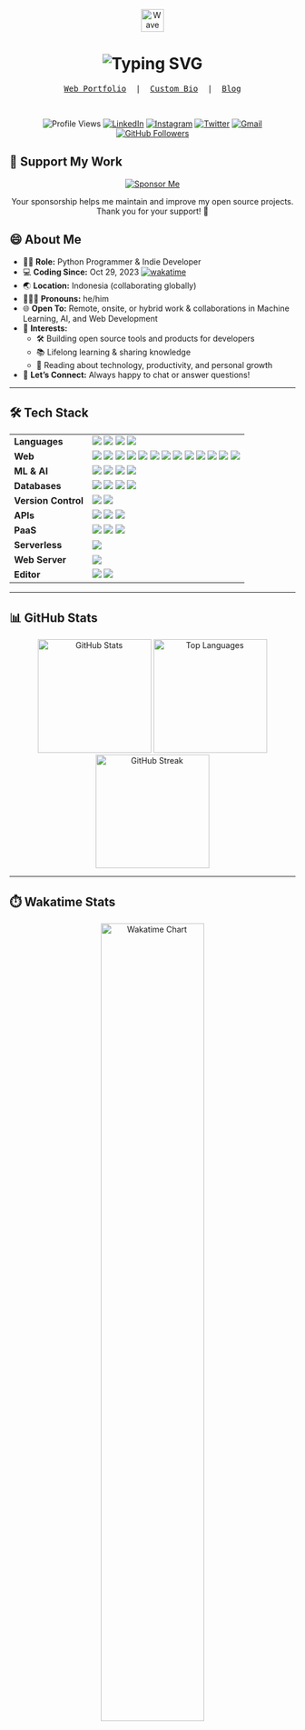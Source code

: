 <p align="center">
    <img src="https://tva1.sinaimg.cn/large/e6c9d24egy1h1571l0uucg205k05egri.gif" width="40" alt="Wave" />
</p>

<h1 align="center">
  <img src="https://readme-typing-svg.herokuapp.com?font=Fira+Code&weight=500&size=25&pause=1000&color=1CA0F1&center=true&vCenter=true&width=435&lines=Assalamu'alaikum,+I'm+Ridwan;Welcome+to+my+GitHub+profile!" alt="Typing SVG" />
</h1>

<p align="center">
    <samp>
        <a href="https://ridwaanhall.com" target="_blank">Web Portfolio</a> &nbsp;|&nbsp;
        <a href="https://bio.ridwaanhall.com" target="_blank">Custom Bio</a> &nbsp;|&nbsp;
        <a href="https://ridwaanhall.com/blog/" target="_blank">Blog</a>
    </samp>
</p>

<br/>

<p align="center">
    <img src="https://komarev.com/ghpvc/?username=ridwaanhall&color=blue&label=Profile%20Views" alt="Profile Views"/>
    <a href="https://www.linkedin.com/in/ridwaanhall/"><img src="https://img.shields.io/badge/LinkedIn-in/ridwaanhall-blue?logo=linkedin" alt="LinkedIn"></a>
    <a href="https://instagram.com/ridwaanhall"><img src="https://img.shields.io/badge/-@ridwaanhall-e84393?style=flat&labelColor=e84393&logo=instagram&logoColor=white" alt="Instagram"></a>
    <a href="https://twitter.com/ridwaanhall"><img src="https://img.shields.io/badge/-@ridwaanhall-1ca0f1?style=flat&labelColor=1ca0f1&logo=x&logoColor=white" alt="Twitter"></a>
    <a href="mailto:hi@ridwaanhall.com"><img src="https://img.shields.io/badge/-hi@ridwaanhall.com-c0392b?style=flat&labelColor=c0392b&logo=gmail&logoColor=white" alt="Gmail"></a>
    <a href="https://github.com/ridwaanhall"><img src="https://img.shields.io/github/followers/ridwaanhall?label=GitHub%20Followers" alt="GitHub Followers"></a>
</p>

## 🌟 Support My Work

<p align="center">
    <a href="https://github.com/sponsors/ridwaanhall/">
        <img src="https://img.shields.io/badge/-Sponsor%20Me-blue?style=for-the-badge" alt="Sponsor Me"/>
    </a>
</p>

<p align="center">
    Your sponsorship helps me maintain and improve my open source projects.<br/>
    Thank you for your support! 🚀
</p>

## 😄 About Me

- 🧑‍🏫 **Role:** Python Programmer & Indie Developer
- 💻 **Coding Since:** Oct 29, 2023 [![wakatime](https://wakatime.com/badge/user/018b799e-de53-4f7a-bb65-edc2df9f26d8.svg)](https://wakatime.com/@018b799e-de53-4f7a-bb65-edc2df9f26d8)
- 🌏 **Location:** Indonesia (collaborating globally)
- 🧑‍🤝‍🧑 **Pronouns:** he/him
- 🌐 **Open To:** Remote, onsite, or hybrid work & collaborations in Machine Learning, AI, and Web Development
- 🎯 **Interests:**
    - 🛠️ Building open source tools and products for developers
    - 📚 Lifelong learning & sharing knowledge
    - 📖 Reading about technology, productivity, and personal growth
- 🤝 **Let’s Connect:** Always happy to chat or answer questions!

---

## 🛠️ Tech Stack

<table align="center">
    <tr>
        <td><b>Languages</b></td>
        <td>
            <img src="https://img.shields.io/badge/-Python-05122A?style=flat&logo=python" />
            <img src="https://img.shields.io/badge/-PHP-05122A?style=flat&logo=php" />
            <img src="https://img.shields.io/badge/-JavaScript-05122A?style=flat&logo=javascript" />
            <img src="https://img.shields.io/badge/-TypeScript-05122A?style=flat&logo=typescript" />
        </td>
    </tr>
    <tr>
        <td><b>Web</b></td>
        <td>
            <img src="https://img.shields.io/badge/-Django-05122A?style=flat&logo=django" />
            <img src="https://img.shields.io/badge/-Flask-05122A?style=flat&logo=flask" />
            <img src="https://img.shields.io/badge/-React-05122A?style=flat&logo=react" />
            <img src="https://img.shields.io/badge/-Next.js-05122A?style=flat&logo=next.js" />
            <img src="https://img.shields.io/badge/-HTML5-05122A?style=flat&logo=html5" />
            <img src="https://img.shields.io/badge/-CSS3-05122A?style=flat&logo=css3" />
            <img src="https://img.shields.io/badge/-Bootstrap-05122A?style=flat&logo=bootstrap" />
            <img src="https://img.shields.io/badge/-Tailwind%20CSS-05122A?style=flat&logo=tailwind-css" />
            <img src="https://img.shields.io/badge/-Bulma-05122A?style=flat&logo=bulma" />
            <img src="https://img.shields.io/badge/-Node.js-05122A?style=flat&logo=node.js" />
            <img src="https://img.shields.io/badge/-WordPress-05122A?style=flat&logo=wordpress" />
            <img src="https://img.shields.io/badge/-Material--UI-05122A?style=flat&logo=material-ui" />
            <img src="https://img.shields.io/badge/-Laravel-05122A?style=flat&logo=laravel" />
        </td>
    </tr>
    <tr>
        <td><b>ML & AI</b></td>
        <td>
            <img src="https://img.shields.io/badge/-TensorFlow-05122A?style=flat&logo=tensorflow" />
            <img src="https://img.shields.io/badge/-PyTorch-05122A?style=flat&logo=pytorch" />
            <img src="https://img.shields.io/badge/-Keras-05122A?style=flat&logo=keras" />
            <img src="https://img.shields.io/badge/-Scikit--learn-05122A?style=flat&logo=scikit-learn" />
        </td>
    </tr>
    <tr>
        <td><b>Databases</b></td>
        <td>
            <img src="https://img.shields.io/badge/-MySQL-05122A?style=flat&logo=mysql" />
            <img src="https://img.shields.io/badge/-SQLite-05122A?style=flat&logo=sqlite" />
            <img src="https://img.shields.io/badge/-MongoDB-05122A?style=flat&logo=mongodb" />
            <img src="https://img.shields.io/badge/-PostgreSQL-05122A?style=flat&logo=postgresql" />
        </td>
    </tr>
    <tr>
        <td><b>Version Control</b></td>
        <td>
            <img src="https://img.shields.io/badge/-Git-05122A?style=flat&logo=git" />
            <img src="https://img.shields.io/badge/-GitHub-05122A?style=flat&logo=github" />
        </td>
    </tr>
    <tr>
        <td><b>APIs</b></td>
        <td>
            <img src="https://img.shields.io/badge/-DRF-05122A?style=flat&logo=django" />
            <img src="https://img.shields.io/badge/-Postman-05122A?style=flat&logo=postman" />
            <img src="https://img.shields.io/badge/-GraphQL-05122A?style=flat&logo=graphql" />
        </td>
    </tr>
    <tr>
        <td><b>PaaS</b></td>
        <td>
            <img src="https://img.shields.io/badge/-Vercel-05122A?style=flat&logo=vercel" />
            <img src="https://img.shields.io/badge/-Netlify-05122A?style=flat&logo=netlify" />
            <img src="https://img.shields.io/badge/-Cloudflare%20Pages-05122A?style=flat&logo=cloudflare" />
        </td>
    </tr>
    <tr>
        <td><b>Serverless</b></td>
        <td>
            <img src="https://img.shields.io/badge/-Cloudflare%20Workers-05122A?style=flat&logo=cloudflare" />
        </td>
    </tr>
    <tr>
        <td><b>Web Server</b></td>
        <td>
            <img src="https://img.shields.io/badge/-Nginx-05122A?style=flat&logo=nginx" />
        </td>
    </tr>
    <tr>
        <td><b>Editor</b></td>
        <td>
            <img src="https://img.shields.io/badge/-Visual%20Studio-05122A?style=flat&logo=visual-studio-code" />
            <img src="https://img.shields.io/badge/-JetBrains-05122A?style=flat&logo=jetbrains" />
        </td>
    </tr>
</table>

---

## 📊 GitHub Stats

<p align="center">
    <img height="200" src="https://github-readme-stats.vercel.app/api?username=ridwaanhall&show_icons=true&hide_border=true&theme=tokyonight&bg_color=00000000&count_private=true&hide=contribs" alt="GitHub Stats"/>
    <img height="200" src="https://github-readme-stats.vercel.app/api/top-langs/?username=ridwaanhall&layout=compact&hide_border=true&theme=tokyonight&bg_color=00000000&langs_count=6&hide=javascript,css,php" alt="Top Languages"/>
    <img height="200" src="https://github-readme-streak-stats.herokuapp.com/?user=ridwaanhall&theme=tokyonight&hide_border=true&background=00000000" alt="GitHub Streak"/>
</p>

---

## ⏱️ Wakatime Stats

<p align="center">
    <a href="https://wakatime.com/@ridwaanhall">
        <img src="https://wakatime.com/share/@ridwaanhall/814541a6-1677-46dc-ba38-6bbec125c7b1.png" alt="Wakatime Chart" width="60%"/>
    </a>
</p>
<p align="center">
    <a href="https://wakatime.com/@ridwaanhall">
        <img src="https://github-readme-stats.vercel.app/api/wakatime?username=ridwaanhall&layout=compact&hide_border=true&hide=other&theme=tokyonight&bg_color=00000000&langs_count=6" alt="Wakatime Stats"/>
    </a>
</p>

---

<p align="center">
    <b>Let's connect and build something amazing together!</b>
</p>
